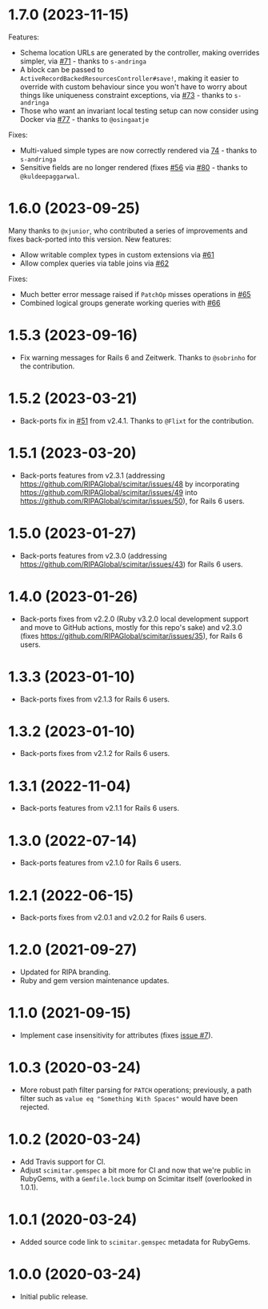 # 1.7.0 (2023-11-15)

Features:

* Schema location URLs are generated by the controller, making overrides simpler, via [#71](https://github.com/RIPAGlobal/scimitar/pull/71) - thanks to `s-andringa`
* A block can be passed to `ActiveRecordBackedResourcesController#save!`, making it easier to override with custom behaviour since you won't have to worry about things like uniqueness constraint exceptions, via [#73](https://github.com/RIPAGlobal/scimitar/pull/73) - thanks to `s-andringa`
* Those who want an invariant local testing setup can now consider using Docker via [#77](https://github.com/RIPAGlobal/scimitar/pull/77) - thanks to `@osingaatje`

Fixes:

* Multi-valued simple types are now correctly rendered via [74](https://github.com/RIPAGlobal/scimitar/pull/74) - thanks to `s-andringa`
* Sensitive fields are no longer rendered (fixes [#56](https://github.com/RIPAGlobal/scimitar/issues/56) via [#80](https://github.com/RIPAGlobal/scimitar/pull/80) - thanks to `@kuldeepaggarwal`.

# 1.6.0 (2023-09-25)

Many thanks to `@xjunior`, who contributed a series of improvements and fixes back-ported into this version. New features:

* Allow writable complex types in custom extensions via [#61](https://github.com/RIPAGlobal/scimitar/pull/61)
* Allow complex queries via table joins via [#62](https://github.com/RIPAGlobal/scimitar/pull/62)

Fixes:

* Much better error message raised if `PatchOp` misses operations in [#65](https://github.com/RIPAGlobal/scimitar/pull/65)
* Combined logical groups generate working queries with [#66](https://github.com/RIPAGlobal/scimitar/pull/66)

# 1.5.3 (2023-09-16)

* Fix warning messages for Rails 6 and Zeitwerk. Thanks to `@sobrinho` for the contribution.

# 1.5.2 (2023-03-21)

* Back-ports fix in [#51](https://github.com/RIPAGlobal/scimitar/pull/51) from v2.4.1. Thanks to `@Flixt` for the contribution.

# 1.5.1 (2023-03-20)

* Back-ports features from v2.3.1 (addressing https://github.com/RIPAGlobal/scimitar/issues/48 by incorporating https://github.com/RIPAGlobal/scimitar/issues/49 into https://github.com/RIPAGlobal/scimitar/issues/50), for Rails 6 users.

# 1.5.0 (2023-01-27)

* Back-ports features from v2.3.0 (addressing https://github.com/RIPAGlobal/scimitar/issues/43) for Rails 6 users.

# 1.4.0 (2023-01-26)

* Back-ports fixes from v2.2.0 (Ruby v3.2.0 local development support and move to GitHub actions, mostly for this repo's sake) and v2.3.0 (fixes https://github.com/RIPAGlobal/scimitar/issues/35), for Rails 6 users.

# 1.3.3 (2023-01-10)

* Back-ports fixes from v2.1.3 for Rails 6 users.

# 1.3.2 (2023-01-10)

* Back-ports fixes from v2.1.2 for Rails 6 users.

# 1.3.1 (2022-11-04)

* Back-ports features from v2.1.1 for Rails 6 users.

# 1.3.0 (2022-07-14)

* Back-ports features from v2.1.0 for Rails 6 users.

# 1.2.1 (2022-06-15)

* Back-ports fixes from v2.0.1 and v2.0.2 for Rails 6 users.

# 1.2.0 (2021-09-27)

* Updated for RIPA branding.
* Ruby and gem version maintenance updates.

# 1.1.0 (2021-09-15)

* Implement case insensitivity for attributes (fixes [issue #7](https://github.com/RIPAGlobal/scimitar/issues/7)).

# 1.0.3 (2020-03-24)

* More robust path filter parsing for `PATCH` operations; previously, a path filter such as `value eq "Something With Spaces"` would have been rejected.

# 1.0.2 (2020-03-24)

* Add Travis support for CI.
* Adjust `scimitar.gemspec` a bit more for CI and now that we're public in RubyGems, with a `Gemfile.lock` bump on Scimitar itself (overlooked in 1.0.1).

# 1.0.1 (2020-03-24)

* Added source code link to `scimitar.gemspec` metadata for RubyGems.

# 1.0.0 (2020-03-24)

* Initial public release.
